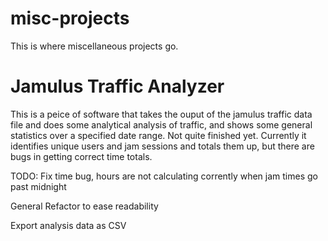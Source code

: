 # misc-projects
This is where miscellaneous projects go. 

# Jamulus Traffic Analyzer

This is a peice of software that takes the ouput of the jamulus traffic data file and does some analytical analysis of traffic, and shows
some general statistics over a specified date range. Not quite finished yet. Currently it identifies unique users and jam sessions and totals them up,
but there are bugs in getting correct time totals. 

TODO:
Fix time bug, hours are not calculating corrently when jam times go past midnight

General Refactor to ease readability

Export analysis data as CSV
